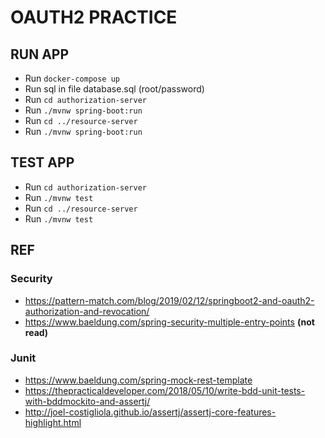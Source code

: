 # OAUTH2 PRACTICE

## RUN APP

- Run `docker-compose up`
- Run sql in file database.sql (root/password)
- Run `cd authorization-server`
- Run `./mvnw spring-boot:run`
- Run `cd ../resource-server`
- Run `./mvnw spring-boot:run`

## TEST APP

- Run `cd authorization-server`
- Run `./mvnw test`
- Run `cd ../resource-server`
- Run `./mvnw test`

## REF

### Security
- https://pattern-match.com/blog/2019/02/12/springboot2-and-oauth2-authorization-and-revocation/
- https://www.baeldung.com/spring-security-multiple-entry-points **(not read)**

### Junit
- https://www.baeldung.com/spring-mock-rest-template
- https://thepracticaldeveloper.com/2018/05/10/write-bdd-unit-tests-with-bddmockito-and-assertj/
- http://joel-costigliola.github.io/assertj/assertj-core-features-highlight.html

